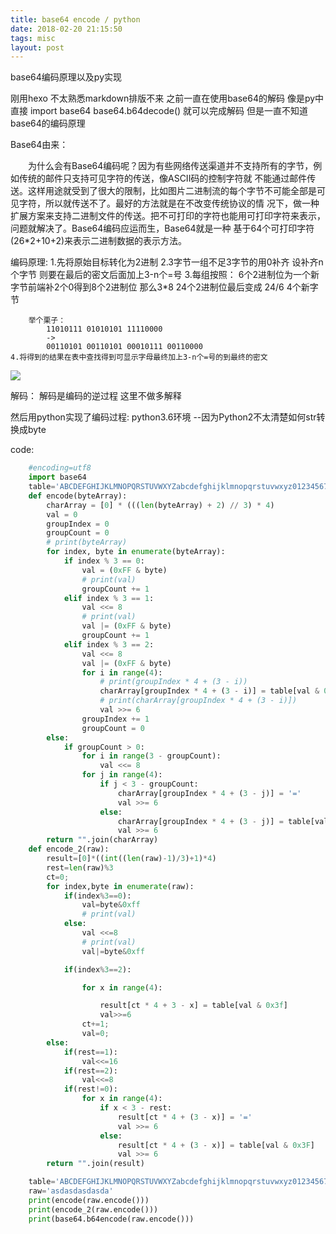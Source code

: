 ```yaml
---
title: base64 encode / python
date: 2018-02-20 21:15:50
tags: misc
layout: post
---
```

base64编码原理以及py实现
<!--more-->
刚用hexo 不太熟悉markdown排版不来
之前一直在使用base64的解码
像是py中直接
	import base64
	base64.b64decode()
就可以完成解码
但是一直不知道base64的编码原理

Base64由来：
	
　　为什么会有Base64编码呢？因为有些网络传送渠道并不支持所有的字节，例如传统的邮件只支持可见字符的传送，像ASCII码的控制字符就 不能通过邮件传送。这样用途就受到了很大的限制，比如图片二进制流的每个字节不可能全部是可见字符，所以就传送不了。最好的方法就是在不改变传统协议的情 况下，做一种扩展方案来支持二进制文件的传送。把不可打印的字符也能用可打印字符来表示，问题就解决了。Base64编码应运而生，Base64就是一种 基于64个可打印字符(26*2+10+2)来表示二进制数据的表示方法。


编码原理:
	1.先将原始目标转化为2进制
	2.3字节一组不足3字节的用0补齐
		设补齐n个字节
		则要在最后的密文后面加上3-n个=号
	3.每组按照：
		6个2进制位为一个新字节前端补2个0得到8个2进制位
		那么3*8 24个2进制位最后变成 24/6 4个新字节
		
		举个栗子：
			11010111 01010101 11110000
			->
			00110101 00110101 00010111 00110000
	4.将得到的结果在表中查找得到可显示字母最终加上3-n个=号的到最终的密文

![](/biao.jpg)


解码：
	解码是编码的逆过程 这里不做多解释


然后用python实现了编码过程:
python3.6环境
--因为Python2不太清楚如何str转换成byte


code: 
```python
	#encoding=utf8
	import base64
	table='ABCDEFGHIJKLMNOPQRSTUVWXYZabcdefghijklmnopqrstuvwxyz0123456789+/'
	def encode(byteArray):
    	charArray = [0] * (((len(byteArray) + 2) // 3) * 4)
    	val = 0
    	groupIndex = 0
    	groupCount = 0
    	# print(byteArray)
    	for index, byte in enumerate(byteArray):
        	if index % 3 == 0:
            	val = (0xFF & byte)
            	# print(val)
            	groupCount += 1
        	elif index % 3 == 1:
            	val <<= 8
            	# print(val)
            	val |= (0xFF & byte)
            	groupCount += 1
        	elif index % 3 == 2:
            	val <<= 8
            	val |= (0xFF & byte)
            	for i in range(4):
                	# print(groupIndex * 4 + (3 - i))
                	charArray[groupIndex * 4 + (3 - i)] = table[val & 0x3F]
                	# print(charArray[groupIndex * 4 + (3 - i)])
                	val >>= 6
            	groupIndex += 1
            	groupCount = 0
    	else:
        	if groupCount > 0:
            	for i in range(3 - groupCount):
                	val <<= 8
            	for j in range(4):
                	if j < 3 - groupCount:
                    	charArray[groupIndex * 4 + (3 - j)] = '='
                    	val >>= 6
                	else:
                    	charArray[groupIndex * 4 + (3 - j)] = table[val & 0x3F]
                    	val >>= 6
    	return "".join(charArray)
	def encode_2(raw):
    	result=[0]*((int((len(raw)-1)/3)+1)*4)
    	rest=len(raw)%3
    	ct=0;
    	for index,byte in enumerate(raw):
        	if(index%3==0):
            	val=byte&0xff
            	# print(val)
        	else:
            	val <<=8
            	# print(val)
            	val|=byte&0xff

        	if(index%3==2):

            	for x in range(4):

                	result[ct * 4 + 3 - x] = table[val & 0x3f]
                	val>>=6
            	ct+=1;
            	val=0;
    	else:
        	if(rest==1):
            	val<<=16
        	if(rest==2):
            	val<<=8
        	if(rest!=0):
            	for x in range(4):
                	if x < 3 - rest:
                    	result[ct * 4 + (3 - x)] = '='
                    	val >>= 6
                	else:
                    	result[ct * 4 + (3 - x)] = table[val & 0x3F]
                    	val >>= 6
    	return "".join(result)

	table='ABCDEFGHIJKLMNOPQRSTUVWXYZabcdefghijklmnopqrstuvwxyz0123456789+/'
	raw='asdasdasdasda'
	print(encode(raw.encode()))
	print(encode_2(raw.encode()))
	print(base64.b64encode(raw.encode()))
```